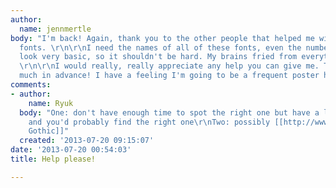 ```yaml
---
author:
  name: jennmertle
body: "I'm back! Again, thank you to the other people that helped me with the other
  fonts. \r\n\r\nI need the names of all of these fonts, even the numbers. They all
  look very basic, so it shouldn't be hard. My brains fried from everything today!
  \r\n\r\nI would really, really appreciate any help you can give me. Thank you so
  much in advance! I have a feeling I'm going to be a frequent poster here, lol. "
comments:
- author:
    name: Ryuk
  body: "One: don't have enough time to spot the right one but have a look [[http://typophile.com/node/102168#comment-550365|here]]
    and you'd probably find the right one\r\nTwo: possibly [[http://www.myfonts.com/fonts/linotype/trade-gothic|Trade
    Gothic]]"
  created: '2013-07-20 09:15:07'
date: '2013-07-20 00:54:03'
title: Help please!

---
```

